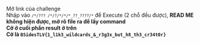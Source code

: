 Mở link của challenge<br/>
Nhập vào <code>`/*/??? /*/?/*/*/*_??_????/*`</code> để Execute (2 chỗ đều được), <strong> READ ME không hiện được, mở rõ file ra để lấy command<br/>
Cờ ở cuối phần result ở trên<br/>
Cờ là <code>BSidesTLV{1_l1k3_wildcards_&_r3g3x_but_h8_th3_cr34t0r}</code><br/>
